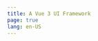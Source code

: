 ```yaml
---
title: A Vue 3 UI Framework
page: true
lang: en-US
---
```


<!-- <ClientOnly>
  <ParallaxHome />
</ClientOnly> -->
